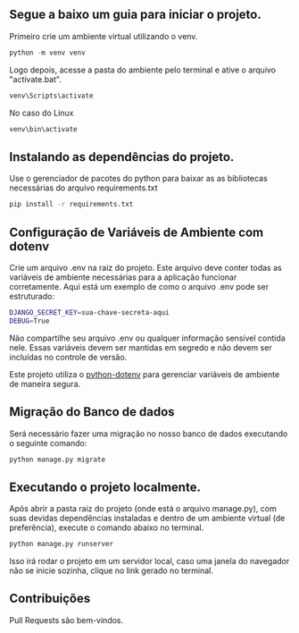## Segue a baixo um guia para iniciar o projeto.

Primeiro crie um ambiente virtual utilizando o venv.
```python
python -m venv venv
```

Logo depois, acesse a pasta do ambiente pelo terminal e ative o arquivo "activate.bat".

```bash
venv\Scripts\activate
```

No caso do Linux
```bash
venv\bin\activate
```

## Instalando as dependências do projeto.

Use o gerenciador de pacotes do python para baixar as as bibliotecas necessárias do arquivo requirements.txt

```bash
pip install -r requirements.txt
```
## Configuração de Variáveis de Ambiente com dotenv

Crie um arquivo .env na raiz do projeto. Este arquivo deve conter todas as variáveis de ambiente necessárias para a aplicação funcionar corretamente. Aqui está um exemplo de como o arquivo .env pode ser estruturado:

```bash
DJANGO_SECRET_KEY=sua-chave-secreta-aqui
DEBUG=True
```

Não compartilhe seu arquivo .env ou qualquer informação sensível contida nele. Essas variáveis devem ser mantidas em segredo e não devem ser incluídas no controle de versão.

Este projeto utiliza o [python-dotenv](https://pypi.org/project/python-dotenv/) para gerenciar variáveis de ambiente de maneira segura.

## Migração do Banco de dados

Será necessário fazer uma migração no nosso banco de dados executando o seguinte comando:

```bash
python manage.py migrate
```

## Executando o projeto localmente.

Após abrir a pasta raiz do projeto (onde está o arquivo manage.py), com suas devidas dependências instaladas e dentro de um ambiente virtual (de preferência), execute o comando abaixo no terminal.

```bash
python manage.py runserver
```
Isso irá rodar o projeto em um servidor local, caso uma janela do navegador não se inicie sozinha, clique no link gerado no terminal.

## Contribuições

Pull Requests são bem-vindos.
